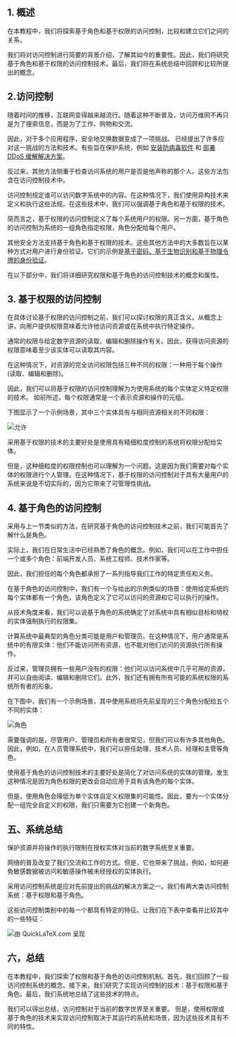 ## 1. 概述

在本教程中，我们将探索基于角色和基于权限的访问控制，比较和建立它们之间的关系。

我们将对访问控制进行简要的背景介绍，了解其如今的重要性。因此，我们将研究基于角色和基于权限的访问控制技术。最后，我们将在系统总结中回顾和比较所提出的概念。

## 2.访问控制

随着时间的推移，互联网变得越来越流行。随着这种不断普及，访问万维网不再只是为了搜索信息，而是为了工作、购物和交流。

因此，对于多个应用程序，安全地交换数据变成了一项挑战。 已经提出了许多应对这一挑战的方法和技术。有些旨在保护系统，例如 [安装防病毒软件](https://www.baeldung.com/cs/antiviruses) 和 [部署 DDoS 缓解解决方案](https://www.baeldung.com/cs/dos-vs-ddos-attacks)。

反过来，其他方法侧重于检查访问系统的用户是否是他声称的那个人。这些方法包含在访问控制技术中。

访问控制规定谁可以访问数字系统中的内容。在这种情况下，我们使用异构技术来定义和执行这些法规。在这些技术中，我们可以强调基于角色和基于权限的技术。

简而言之，基于权限的访问控制定义了每个系统用户的权限。另一方面，基于角色的访问控制为系统的一组角色指定权限，角色分配给每个用户。

其他安全方法支持基于角色和基于权限的技术。这些其他方法中的大多数旨在以某种方式对用户进行身份验证。它们的示例是[基于密码、基于生物识别和基于物理令牌的身份验证](https://www.baeldung.com/cs/multi-step-vs-multi-factor-auth)。

在以下部分中，我们将详细研究权限和基于角色的访问控制技术的概念和属性。

## 3. 基于权限的访问控制

在具体讨论基于权限的访问控制之前，我们可以探讨权限的真正含义。从概念上讲，向用户提供权限意味着允许他访问资源或在系统中执行特定操作。

通常的权限与给定数字资源的读取、编辑和删除操作有关。因此，获得访问资源的权限意味着至少该实体可以读取其内容。

在这种情况下，对资源的完全访问权限包括三种不同的权限：一种用于每个操作(读取、编辑和删除)。

因此，我们可以将基于权限的访问控制理解为为使用系统的每个实体定义特定权限的技术。 如前所述，每个权限通常是一个表示资源和操作的元组。

下图显示了一个示例场景，其中三个实体具有与相同资源相关的不同权限：

![允许](https://www.baeldung.com/wp-content/uploads/sites/4/2022/07/Permission.png)

采用基于权限的技术的主要好处是使用具有精细粒度控制的系统将权限分配给实体。

但是，这种细粒度的权限控制也可以理解为一个问题。这是因为我们需要对每个实体的权限进行个人管理。在这种情况下，基于权限的访问控制对于具有大量用户的系统来说是不切实际的，因为它带来了可管理性挑战。

## 4. 基于角色的访问控制

采用与上一节类似的方法，在研究基于角色的访问控制技术之前，我们可能首先了解什么是角色。

实际上，我们在日常生活中已经熟悉了角色的概念。例如，我们可以在工作中担任一个或多个角色：前端开发人员、系统工程师、技术作家等。

因此，我们担任的每个角色都承担了一系列指导我们工作的特定责任和义务。

在基于角色的访问控制中，我们有一个与给出的示例类似的场景：使用给定系统的每个实体都有一个角色，该角色定义了它可以访问的资源和它可以执行的操作。

从技术角度来看，我们可以说基于角色的系统确定了对系统中具有相似目标和特权的实体强制执行的权限集。

计算系统中最典型的角色分类可能是用户和管理员。在这种情况下，用户通常是系统中的有限实体：他们不能访问所有资源，也不能对他们访问的资源执行所有操作。

反过来，管理员拥有一些用户没有的权限：他们可以访问系统中几乎可用的资源，并可以自由阅读、编辑和删除它们。此外，我们还有拥有所有可能的系统权限的系统所有者的形象。

在下图中，我们有一个示例场景，其中使用系统将先前呈现的三个角色分配给五个不同的实体：

![角色](https://www.baeldung.com/wp-content/uploads/sites/4/2022/07/Role.png)

需要强调的是，尽管用户、管理员和所有者很常见，但我们可以有许多其他角色。因此，例如，在人员管理系统中，我们可以担任助理、技术人员、经理和主管等角色。 

使用基于角色的访问控制技术的主要好处是简化了对访问系统的实体的管理。发生这种情况是因为角色权限的更改会自动应用于具有该角色的每个实体。

但是，使用角色会降低为单个实体自定义权限集的可能性。因此，要为一个实体分配一组完全自定义的权限，我们只需要为它创建一个新角色。

## 五、系统总结

保护资源并将操作的执行限制在授权实体对当前的数字系统至关重要。

网络的普及改变了我们交流和工作的方式。但是，它也带来了挑战，例如，如何避免敏感数据被访问和敏感操作被未经授权的实体执行。

采用访问控制系统是应对先前提出的挑战的解决方案之一。我们有两大类访问控制系统：基于权限和基于角色。

这些访问控制类别中的每一个都具有特定的特征。让我们在下表中查看并比较其中的一些特征：

![由 QuickLaTeX.com 呈现](https://www.baeldung.com/wp-content/ql-cache/quicklatex.com-778542c4e61b9c5673d13b8574e12da1_l3.svg)

## 六，总结

在本教程中，我们探索了权限和基于角色的访问控制机制。首先，我们回顾了一般访问控制系统的概念。接下来，我们研究了实现访问控制的技术：基于权限和基于角色。最后，我们系统地总结了这些技术的特点。

我们可以得出总结，访问控制对于当前的数字世界至关重要。 但是，使用权限或基于角色的技术来实现访问控制取决于其运行的系统和场景，因为这些技术具有不同的特性。